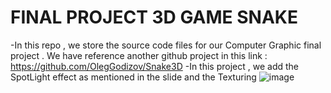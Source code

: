 # FINAL PROJECT 3D GAME SNAKE 
-In this repo , we store the source code files for our Computer Graphic final project . We have reference another github project in 
this link : 
https://github.com/OlegGodizov/Snake3D
-In this project , we add the SpotLight effect as mentioned in the slide and the Texturing 
![image](https://user-images.githubusercontent.com/115722447/229302858-badf9885-a9cf-4cab-9f3d-63d9a9e4f521.png)


